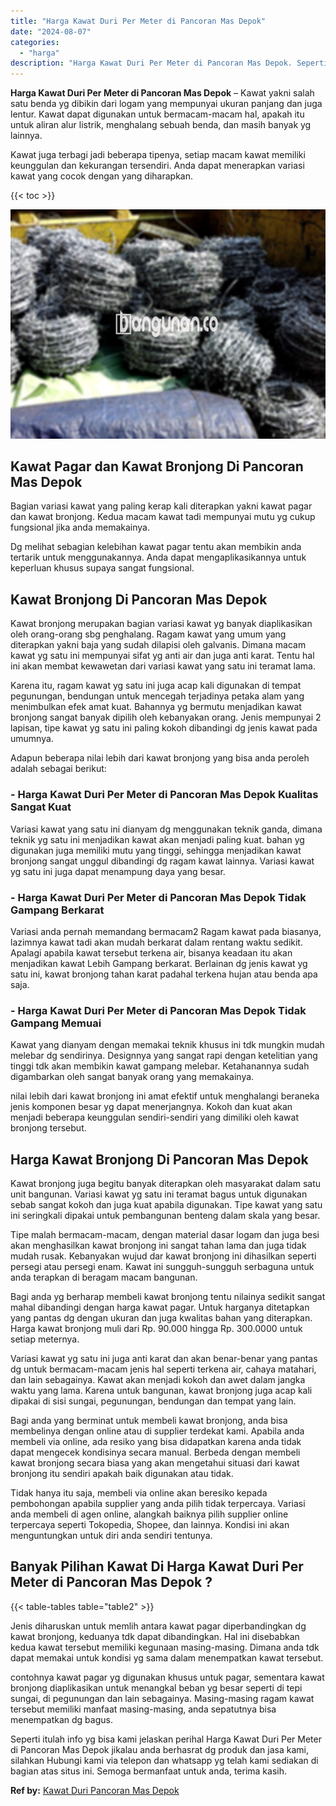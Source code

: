 ```yaml
---
title: "Harga Kawat Duri Per Meter di Pancoran Mas Depok"
date: "2024-08-07"
categories: 
  - "harga"
description: "Harga Kawat Duri Per Meter di Pancoran Mas Depok. Seperti itulah info yg bisa kami jelaskan perihal Harga Kawat Duri Per Meter di Pancoran Mas Depok jikalau..."
---
```


**Harga Kawat Duri Per Meter di Pancoran Mas Depok** – Kawat yakni salah satu benda yg dibikin dari logam yang mempunyai ukuran panjang dan juga lentur. Kawat dapat digunakan untuk bermacam-macam hal, apakah itu untuk aliran alur listrik, menghalang sebuah benda, dan masih banyak yg lainnya.

Kawat juga terbagi jadi beberapa tipenya, setiap macam kawat memiliki keunggulan dan kekurangan tersendiri. Anda dapat menerapkan variasi kawat yang cocok dengan yang diharapkan.

{{< toc >}}

![Harga Kawat Duri Per Meter di Pancoran Mas Depok](/images/jual-kawat-murah28.png)

## Kawat Pagar dan Kawat Bronjong Di Pancoran Mas Depok

Bagian variasi kawat yang paling kerap kali diterapkan yakni kawat pagar dan kawat bronjong. Kedua macam kawat tadi mempunyai mutu yg cukup fungsional jika anda memakainya.

Dg melihat sebagian kelebihan kawat pagar tentu akan membikin anda tertarik untuk menggunakannya. Anda dapat mengaplikasikannya untuk keperluan khusus supaya sangat fungsional.

## Kawat Bronjong Di Pancoran Mas Depok

Kawat bronjong merupakan bagian variasi kawat yg banyak diaplikasikan oleh orang-orang sbg penghalang. Ragam kawat yang umum yang diterapkan yakni baja yang sudah dilapisi oleh galvanis. Dimana macam kawat yg satu ini mempunyai sifat yg anti air dan juga anti karat. Tentu hal ini akan membat kewawetan dari variasi kawat yang satu ini teramat lama.

Karena itu, ragam kawat yg satu ini juga acap kali digunakan di tempat pegunungan, bendungan untuk mencegah terjadinya petaka alam yang menimbulkan efek amat kuat. Bahannya yg bermutu menjadikan kawat bronjong sangat banyak dipilih oleh kebanyakan orang. Jenis mempunyai 2 lapisan, tipe kawat yg satu ini paling kokoh dibandingi dg jenis kawat pada umumnya.

Adapun beberapa nilai lebih dari kawat bronjong yang bisa anda peroleh adalah sebagai berikut:

### \- Harga Kawat Duri Per Meter di Pancoran Mas Depok Kualitas Sangat Kuat

Variasi kawat yang satu ini dianyam dg menggunakan teknik ganda, dimana teknik yg satu ini menjadikan kawat akan menjadi paling kuat. bahan yg digunakan juga memiliki mutu yang tinggi, sehingga menjadikan kawat bronjong sangat unggul dibandingi dg ragam kawat lainnya. Variasi kawat yg satu ini juga dapat menampung daya yang besar.

### \- Harga Kawat Duri Per Meter di Pancoran Mas Depok Tidak Gampang Berkarat

Variasi anda pernah memandang bermacam2 Ragam kawat pada biasanya, lazimnya kawat tadi akan mudah berkarat dalam rentang waktu sedikit. Apalagi apabila kawat tersebut terkena air, bisanya keadaan itu akan menjadikan kawat Lebih Gampang berkarat. Berlainan dg jenis kawat yg satu ini, kawat bronjong tahan karat padahal terkena hujan atau benda apa saja.

### \- Harga Kawat Duri Per Meter di Pancoran Mas Depok Tidak Gampang Memuai

Kawat yang dianyam dengan memakai teknik khusus ini tdk mungkin mudah melebar dg sendirinya. Designnya yang sangat rapi dengan ketelitian yang tinggi tdk akan membikin kawat gampang melebar. Ketahanannya sudah digambarkan oleh sangat banyak orang yang memakainya.

nilai lebih dari kawat bronjong ini amat efektif untuk menghalangi beraneka jenis komponen besar yg dapat menerjangnya. Kokoh dan kuat akan menjadi beberapa keunggulan sendiri-sendiri yang dimiliki oleh kawat bronjong tersebut.

## Harga Kawat Bronjong Di Pancoran Mas Depok

Kawat bronjong juga begitu banyak diterapkan oleh masyarakat dalam satu unit bangunan. Variasi kawat yg satu ini teramat bagus untuk digunakan sebab sangat kokoh dan juga kuat apabila digunakan. Tipe kawat yang satu ini seringkali dipakai untuk pembangunan benteng dalam skala yang besar.

Tipe malah bermacam-macam, dengan material dasar logam dan juga besi akan menghasilkan kawat bronjong ini sangat tahan lama dan juga tidak mudah rusak. Kebanyakan wujud dar kawat bronjong ini dihasilkan seperti persegi atau persegi enam. Kawat ini sungguh-sungguh serbaguna untuk anda terapkan di beragam macam bangunan.

Bagi anda yg berharap membeli kawat bronjong tentu nilainya sedikit sangat mahal dibandingi dengan harga kawat pagar. Untuk harganya ditetapkan yang pantas dg dengan ukuran dan juga kwalitas bahan yang diterapkan. Harga kawat bronjong muli dari Rp. 90.000 hingga Rp. 300.0000 untuk setiap meternya.

Variasi kawat yg satu ini juga anti karat dan akan benar-benar yang pantas dg untuk bermacam-macam jenis hal seperti terkena air, cahaya matahari, dan lain sebagainya. Kawat akan menjadi kokoh dan awet dalam jangka waktu yang lama. Karena untuk bangunan, kawat bronjong juga acap kali dipakai di sisi sungai, pegunungan, bendungan dan tempat yang lain.

Bagi anda yang berminat untuk membeli kawat bronjong, anda bisa membelinya dengan online atau di supplier terdekat kami. Apabila anda membeli via online, ada resiko yang bisa didapatkan karena anda tidak dapat mengecek kondisinya secara manual. Berbeda dengan membeli kawat bronjong secara biasa yang akan mengetahui situasi dari kawat bronjong itu sendiri apakah baik digunakan atau tidak.

Tidak hanya itu saja, membeli via online akan beresiko kepada pembohongan apabila supplier yang anda pilih tidak terpercaya. Variasi anda membeli di agen online, alangkah baiknya pilih supplier online terpercaya seperti Tokopedia, Shopee, dan lainnya. Kondisi ini akan menguntungkan untuk diri anda sendiri tentunya.

## Banyak Pilihan Kawat Di Harga Kawat Duri Per Meter di Pancoran Mas Depok ?

{{< table-tables table="table2" >}}

Jenis diharuskan untuk memlih antara kawat pagar diperbandingkan dg kawat bronjong, keduanya tdk dapat dibandingkan. Hal ini disebabkan kedua kawat tersebut memiliki kegunaan masing-masing. Dimana anda tdk dapat memakai untuk kondisi yg sama dalam menempatkan kawat tersebut.

contohnya kawat pagar yg digunakan khusus untuk pagar, sementara kawat bronjong diaplikasikan untuk menangkal beban yg besar seperti di tepi sungai, di pegunungan dan lain sebagainya. Masing-masing ragam kawat tersebut memiliki manfaat masing-masing, anda sepatutnya bisa menempatkan dg bagus.

Seperti itulah info yg bisa kami jelaskan perihal Harga Kawat Duri Per Meter di Pancoran Mas Depok jikalau anda berhasrat dg produk dan jasa kami, silahkan Hubungi kami via telepon dan whatsapp yg telah kami sediakan di bagian atas situs ini. Semoga bermanfaat untuk anda, terima kasih.

**Ref by:** [Kawat Duri Pancoran Mas Depok](https://id.wikipedia.org/wiki/Kawat)
